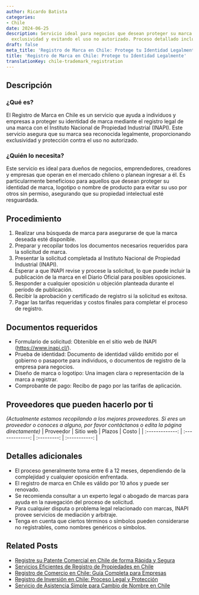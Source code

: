 ```yaml
---
author: Ricardo Batista
categories:
- Chile
date: 2024-06-25
description: Servicio ideal para negocios que desean proteger su marca en Chile, asegurando
  exclusividad y evitando el uso no autorizado. Proceso detallado incluido.
draft: false
meta_title: 'Registro de Marca en Chile: Protege tu Identidad Legalmente'
title: 'Registro de Marca en Chile: Protege tu Identidad Legalmente'
translationKey: chile-trademark_registration
---
```



## Descripción
### ¿Qué es?
El Registro de Marca en Chile es un servicio que ayuda a individuos y empresas a proteger su identidad de marca mediante el registro legal de una marca con el Instituto Nacional de Propiedad Industrial (INAPI). Este servicio asegura que su marca sea reconocida legalmente, proporcionando exclusividad y protección contra el uso no autorizado.

### ¿Quién lo necesita?
Este servicio es ideal para dueños de negocios, emprendedores, creadores y empresas que operan en el mercado chileno o planean ingresar a él. Es particularmente beneficioso para aquellos que desean proteger su identidad de marca, logotipo o nombre de producto para evitar su uso por otros sin permiso, asegurando que su propiedad intelectual esté resguardada.

## Procedimiento

1. Realizar una búsqueda de marca para asegurarse de que la marca deseada esté disponible.
2. Preparar y recopilar todos los documentos necesarios requeridos para la solicitud de marca.
3. Presentar la solicitud completada al Instituto Nacional de Propiedad Industrial (INAPI).
4. Esperar a que INAPI revise y procese la solicitud, lo que puede incluir la publicación de la marca en el Diario Oficial para posibles oposiciones.
5. Responder a cualquier oposición u objeción planteada durante el período de publicación.
6. Recibir la aprobación y certificado de registro si la solicitud es exitosa.
7. Pagar las tarifas requeridas y costos finales para completar el proceso de registro.

## Documentos requeridos

- Formulario de solicitud: Obtenible en el sitio web de INAPI (https://www.inapi.cl/).
- Prueba de identidad: Documento de identidad válido emitido por el gobierno o pasaporte para individuos, o documentos de registro de la empresa para negocios.
- Diseño de marca o logotipo: Una imagen clara o representación de la marca a registrar.
- Comprobante de pago: Recibo de pago por las tarifas de aplicación.

## Proveedores que pueden hacerlo por ti
_(Actualmente estamos recopilando a los mejores proveedores. Si eres un proveedor o conoces a alguno, por favor contáctanos o edita la página directamente)_
| Proveedor       |    Sitio web    |   Plazos    |     Costo     |
| :-------------: | :-------------: | :---------: | :-----------: |

## Detalles adicionales

- El proceso generalmente toma entre 6 a 12 meses, dependiendo de la complejidad y cualquier oposición enfrentada.
- El registro de marca en Chile es válido por 10 años y puede ser renovado.
- Se recomienda consultar a un experto legal o abogado de marcas para ayuda en la navegación del proceso de solicitud.
- Para cualquier disputa o problema legal relacionado con marcas, INAPI provee servicios de mediación y arbitraje.
- Tenga en cuenta que ciertos términos o símbolos pueden considerarse no registrables, como nombres genéricos o símbolos.


## Related Posts

- [Registre su Patente Comercial en Chile de forma Rápida y Segura](https://tramitit.com/es/guides/chile/solicitud_de_patente_comercial/)
- [Servicios Eficientes de Registro de Propiedades en Chile](https://tramitit.com/es/guides/chile/inscripci%C3%B3n_en_el_registro_de_propiedad/)
- [Registro de Comercio en Chile: Guía Completa para Empresas](https://tramitit.com/es/guides/chile/inscripci%C3%B3n_en_el_registro_de_comercio/)
- [Registro de Inversión en Chile: Proceso Legal y Protección](https://tramitit.com/es/guides/chile/inscripci%C3%B3n_al_registro_de_inversiones/)
- [Servicio de Asistencia Simple para Cambio de Nombre en Chile](https://tramitit.com/es/guides/chile/cambio_de_nombre/)